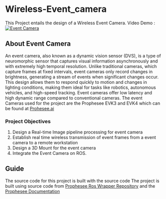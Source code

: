 # Wireless-Event_camera
This Project entails the design of a Wireless Event Camera. 
Video Demo :
[![Event Camera](https://img.youtube.com/vi/MkHgZYlNgjk/0.jpg)](https://www.youtube.com/shorts/MkHgZYlNgjk)

## About Event Camera
An event camera, also known as a dynamic vision sensor (DVS), is a type of neuromorphic sensor that captures visual information asynchronously and with extremely high temporal resolution. Unlike traditional cameras, which capture frames at fixed intervals, event cameras only record changes in brightness, generating a stream of events when significant changes occur. This design allows them to respond quickly to motion and changes in lighting conditions, making them ideal for tasks like robotics, autonomous vehicles, and high-speed tracking. Event cameras offer low latency and high dynamic range compared to conventional cameras.
The event Cameras used for the project are the Prophesee EVK3 and EVK4 which can be found at [Prohesee.ai](https://www.prophesee.ai/event-based-evaluation-kits/) 

### Project Objectives
1. Design a Real-time Image pipeline processing  for event camera
2. Establish real time wireless transmission of event frames from a event camera to a remote workstation
3. Design a 3D Mount for the event camera
4. Integrate the Event Camera on ROS.

## Guide
The source code for this project is built with the source code
The project is built using source code from
[Prophesee Ros Wrapper Repository](https://github.com/prophesee-ai/prophesee_ros_wrapper) and the [Prophesee Documentation](https://docs.prophesee.ai/stable/index.html)



